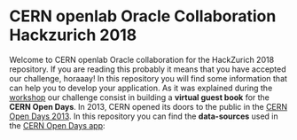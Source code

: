 # CERN openlab Oracle Collaboration Hackzurich 2018

Welcome to CERN openlab Oracle collaboration for the HackZurich 2018 repository. If you are reading this probably it means that you have accepted our challenge, horaaay!
In this repository you will find some information that can help you to develop your application. As it was explained during the [workshop](http://hackzurich.com/#HACK/workshops)  our challenge consist in building a **virtual guest book** for the **CERN Open Days**.
In 2013, CERN opened its doors to the public in the [CERN Open Days 2013](https://home.cern/about/updates/2013/09/cern-open-days-70000-happy-visitors). In this repository you can find the **data-sources** used in the [CERN Open Days app](https://opendays2013.web.cern.ch/app):
